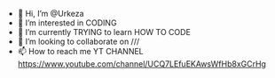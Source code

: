 - 👋 Hi, I’m @Urkeza
- 👀 I’m interested in CODING
- 🌱 I’m currently TRYING to learn HOW TO CODE
- 💞️ I’m looking to collaborate on ///
- 📫 How to reach me YT CHANNEL   https://www.youtube.com/channel/UCQ7LEfuEKAwsWfHb8xGCrHg

<!---
Urkeza/Urkeza is a ✨ special ✨ repository because its `README.md` (this file) appears on your GitHub profile.
You can click the Preview link to take a look at your changes.
--->
